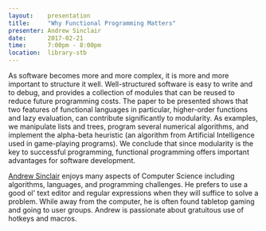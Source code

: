 ```yaml
---
layout:    presentation
title:     "Why Functional Programming Matters"
presenter: Andrew Sinclair
date:      2017-02-21
time:      7:00pm - 8:00pm
location:  library-stb
---
```


As software becomes more and more complex, it is more and more important to structure it well. Well-structured software is easy to write and to debug, and provides a collection of modules that can be reused to reduce future programming costs. The paper to be presented shows that two features of functional languages in particular, higher-order functions and lazy evaluation, can contribute significantly to modularity. As examples, we manipulate lists and trees, program several numerical algorithms, and implement the alpha-beta heuristic (an algorithm from Artificial Intelligence used in game-playing programs). We conclude that since modularity is the key to successful programming, functional programming offers important advantages for software development.

[Andrew Sinclair](https://twitter.com/Andy_CDandy) enjoys many aspects of Computer Science including algorithms, languages, and programming challenges. He prefers to use a good ol' text editor and regular expressions when they will suffice to solve a problem. While away from the computer, he is often found tabletop gaming and going to user groups. Andrew is passionate about gratuitous use of hotkeys and macros.
